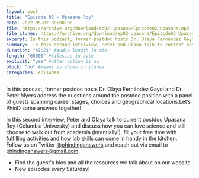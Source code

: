 ```yaml
---
layout: post
title: "Episode 02 - Upasana Roy"
date: 2022-05-07 09:00:00
file: https://archive.org/download/ep02-upasana/Episode02_Upasana.mp3
file_itunes: https://archive.org/download/ep02-upasana/Episode02_Upasana.mp3
excerpt: In this podcast, former postdoc hosts Dr. Olaya Fernández Gayol and Dr. Peter Myers address the questions around the postdoc position with a panel of guests spanning career stages, choices and geographical locations.Let’s PhinD some answers together! In this second interview, Peter and Olaya talk to current postdoc Upasana Roy (Columbia University) and discuss how you can love science and still choose to walk out from academia (intentially!), fill your free time with fulfilling activities and how lab skills can come in handy in the kitchen.
summary:  In this second interview, Peter and Olaya talk to current postdoc Upasana Roy (Columbia University) and discuss how you can love science and still choose to walk out from academia (intentially!), fill your free time with fulfilling activities and how lab skills can come in handy in the kitchen. Follow us on Twitter @phindinganswers and reach out via email to phindinganswers@gmail.com.
duration: "47:21" #audio length in min
length: "65000" #filesize in byte
explicit: "yes" #other option is no
block: "no" #means is shown in itunes
categories: episodes
---
```

In this podcast, former postdoc hosts Dr. Olaya Fernández Gayol and Dr. Peter Myers address the questions around the postdoc position with a panel of guests spanning career stages, choices and geographical locations.Let’s PhinD some answers together!

In this second interview, Peter and Olaya talk to current postdoc Upasana Roy (Columbia University) and discuss how you can love science and still choose to walk out from academia (intentially!), fill your free time with fulfilling activities and how lab skills can come in handy in the kitchen.
Follow us on Twitter [@phindinganswers](https://twitter.com/phindinganswers) and reach out via email to [phindinganswers@gmail.com](mailto:phindinganswers@gmail.com).

- Find the guest's bios and all the resources we talk about on our website
- New episodes every Saturday!
